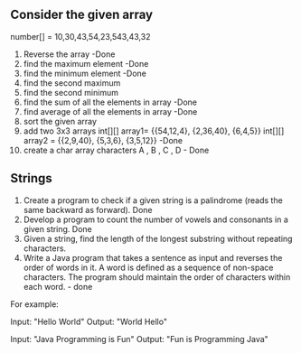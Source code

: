 
## Consider the given array

number[] = 10,30,43,54,23,543,43,32

1. Reverse the array -Done
2. find the maximum element -Done
3. find the minimum element -Done
4. find the second maximum 
5. find the second minimum 
6. find the sum of all the elements in array -Done
7. find average of all the elements in array -Done
8. sort the given array
9. add two 3x3 arrays
int[][] array1= {{54,12,4}, {2,36,40}, {6,4,5}} int[][] array2 = {{2,9,40}, {5,3,6}, {3,5,12}} -Done
10. create a char array characters A , B , C , D - Done


## Strings

1. Create a program to check if a given string is a palindrome (reads the same backward as forward). Done
2. Develop a program to count the number of vowels and consonants in a given string. Done
3. Given a string, find the length of the longest substring without repeating characters.
4. Write a Java program that takes a sentence as input and reverses the order of words in it. A word is defined as
   a sequence of non-space characters. The program should maintain the order of characters within each word. - done
   

For example:

Input: "Hello World" Output: "World Hello"

Input: "Java Programming is Fun" Output: "Fun is Programming Java"